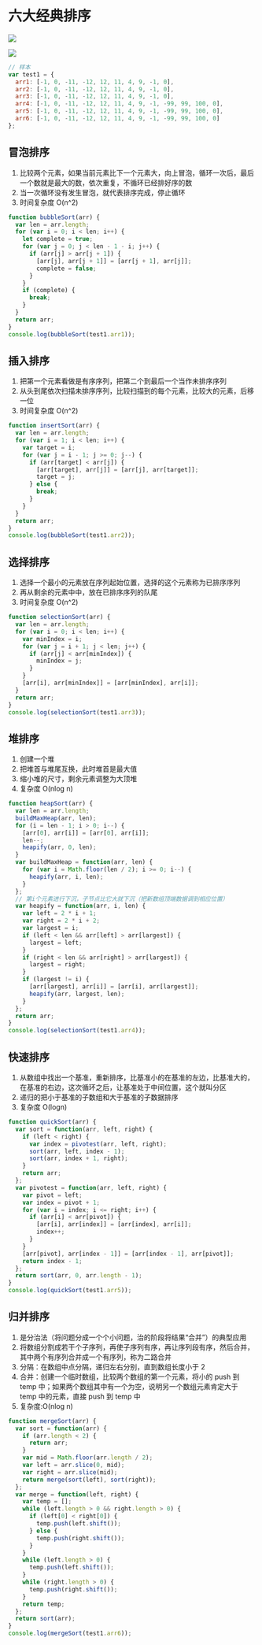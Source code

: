 # 六大经典排序

![](../pic/sort-list.png)

![](../pic/sort-list2.png)

```js
// 样本
var test1 = {
  arr1: [-1, 0, -11, -12, 12, 11, 4, 9, -1, 0],
  arr2: [-1, 0, -11, -12, 12, 11, 4, 9, -1, 0],
  arr3: [-1, 0, -11, -12, 12, 11, 4, 9, -1, 0],
  arr4: [-1, 0, -11, -12, 12, 11, 4, 9, -1, -99, 99, 100, 0],
  arr5: [-1, 0, -11, -12, 12, 11, 4, 9, -1, -99, 99, 100, 0],
  arr6: [-1, 0, -11, -12, 12, 11, 4, 9, -1, -99, 99, 100, 0]
};
```

## 冒泡排序

1. 比较两个元素，如果当前元素比下一个元素大，向上冒泡，循环一次后，最后一个数就是最大的数，依次重复，不循环已经排好序的数
2. 当一次循环没有发生冒泡，就代表排序完成，停止循环
3. 时间复杂度 O(n^2)

```js
function bubbleSort(arr) {
  var len = arr.length;
  for (var i = 0; i < len; i++) {
    let complete = true;
    for (var j = 0; j < len - 1 - i; j++) {
      if (arr[j] > arr[j + 1]) {
        [arr[j], arr[j + 1]] = [arr[j + 1], arr[j]];
        complete = false;
      }
    }
    if (complete) {
      break;
    }
  }
  return arr;
}
console.log(bubbleSort(test1.arr1));
```

## 插入排序

1. 把第一个元素看做是有序序列，把第二个到最后一个当作未排序序列
2. 从头到尾依次扫描未排序序列，比较扫描到的每个元素，比较大的元素，后移一位
3. 时间复杂度 O(n^2)

```js
function insertSort(arr) {
  var len = arr.length;
  for (var i = 1; i < len; i++) {
    var target = i;
    for (var j = i - 1; j >= 0; j--) {
      if (arr[target] < arr[j]) {
        [arr[target], arr[j]] = [arr[j], arr[target]];
        target = j;
      } else {
        break;
      }
    }
  }
  return arr;
}
console.log(bubbleSort(test1.arr2));
```

## 选择排序

1. 选择一个最小的元素放在序列起始位置，选择的这个元素称为已排序序列
2. 再从剩余的元素中中，放在已排序序列的队尾
3. 时间复杂度 O(n^2)

```js
function selectionSort(arr) {
  var len = arr.length;
  for (var i = 0; i < len; i++) {
    var minIndex = i;
    for (var j = i + 1; j < len; j++) {
      if (arr[j] < arr[minIndex]) {
        minIndex = j;
      }
    }
    [arr[i], arr[minIndex]] = [arr[minIndex], arr[i]];
  }
  return arr;
}
console.log(selectionSort(test1.arr3));
```

## 堆排序

1. 创建一个堆
2. 把堆首与堆尾互换，此时堆首是最大值
3. 缩小堆的尺寸，剩余元素调整为大顶堆
4. 复杂度 O(nlog n)

```js
function heapSort(arr) {
  var len = arr.length;
  buildMaxHeap(arr, len);
  for (i = len - 1; i > 0; i--) {
    [arr[0], arr[i]] = [arr[0], arr[i]];
    len--;
    heapify(arr, 0, len);
  }
  var buildMaxHeap = function(arr, len) {
    for (var i = Math.floor(len / 2); i >= 0; i--) {
      heapify(arr, i, len);
    }
  };
  // 第i个元素进行下沉，子节点比它大就下沉（把新数组顶端数据调到相应位置）
  var heapify = function(arr, i, len) {
    var left = 2 * i + 1;
    var right = 2 * i + 2;
    var largest = i;
    if (left < len && arr[left] > arr[largest]) {
      largest = left;
    }
    if (right < len && arr[right] > arr[largest]) {
      largest = right;
    }
    if (largest != i) {
      [arr[largest], arr[i]] = [arr[i], arr[largest]];
      heapify(arr, largest, len);
    }
  };
  return arr;
}
console.log(selectionSort(test1.arr4));
```

## 快速排序

1. 从数组中找出一个基准，重新排序，比基准小的在基准的左边，比基准大的，在基准的右边，这次循环之后，让基准处于中间位置，这个就叫分区
2. 递归的把小于基准的子数组和大于基准的子数据排序
3. 复杂度 O(logn)

```js
function quickSort(arr) {
  var sort = function(arr, left, right) {
    if (left < right) {
      var index = pivotest(arr, left, right);
      sort(arr, left, index - 1);
      sort(arr, index + 1, right);
    }
    return arr;
  };
  var pivotest = function(arr, left, right) {
    var pivot = left;
    var index = pivot + 1;
    for (var i = index; i <= right; i++) {
      if (arr[i] < arr[pivot]) {
        [arr[i], arr[index]] = [arr[index], arr[i]];
        index++;
      }
    }
    [arr[pivot], arr[index - 1]] = [arr[index - 1], arr[pivot]];
    return index - 1;
  };
  return sort(arr, 0, arr.length - 1);
}
console.log(quickSort(test1.arr5));
```

## 归并排序

1. 是分治法（将问题分成一个个小问题，治的阶段将结果“合并”）的典型应用
2. 将数组分割成若干个子序列，再使子序列有序，再让序列段有序，然后合并，其中两个有序列合并成一个有序列，称为二路合并
3. 分隔：在数组中点分隔，递归左右分别，直到数组长度小于 2
4. 合并：创建一个临时数组，比较两个数组的第一个元素，将小的 push 到 temp 中；如果两个数组其中有一个为空，说明另一个数组元素肯定大于 temp 中的元素，直接 push 到 temp 中
5. 复杂度:O(nlog n)

```js
function mergeSort(arr) {
  var sort = function(arr) {
    if (arr.length < 2) {
      return arr;
    }
    var mid = Math.floor(arr.length / 2);
    var left = arr.slice(0, mid);
    var right = arr.slice(mid);
    return merge(sort(left), sort(right));
  };
  var merge = function(left, right) {
    var temp = [];
    while (left.length > 0 && right.length > 0) {
      if (left[0] < right[0]) {
        temp.push(left.shift());
      } else {
        temp.push(right.shift());
      }
    }
    while (left.length > 0) {
      temp.push(left.shift());
    }
    while (right.length > 0) {
      temp.push(right.shift());
    }
    return temp;
  };
  return sort(arr);
}
console.log(mergeSort(test1.arr6));
```
